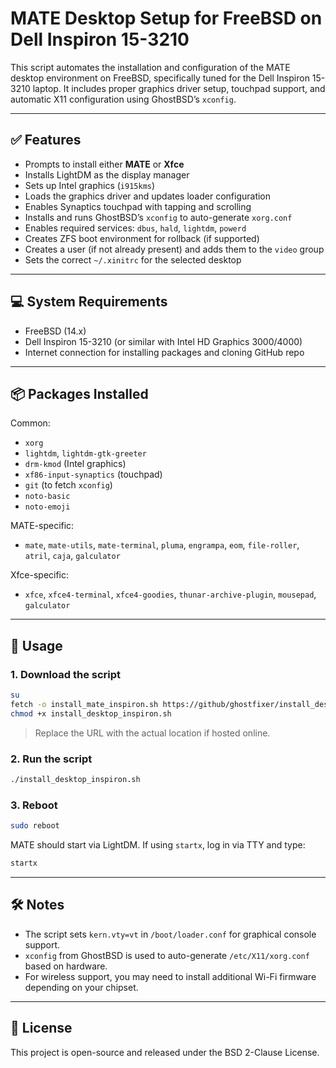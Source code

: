 # MATE Desktop Setup for FreeBSD on Dell Inspiron 15-3210

This script automates the installation and configuration of the MATE desktop environment on FreeBSD, specifically tuned for the Dell Inspiron 15-3210 laptop. It includes proper graphics driver setup, touchpad support, and automatic X11 configuration using GhostBSD’s `xconfig`.

---

## ✅ Features

- Prompts to install either **MATE** or **Xfce**
- Installs LightDM as the display manager
- Sets up Intel graphics (`i915kms`)
- Loads the graphics driver and updates loader configuration
- Enables Synaptics touchpad with tapping and scrolling
- Installs and runs GhostBSD’s `xconfig` to auto-generate `xorg.conf`
- Enables required services: `dbus`, `hald`, `lightdm`, `powerd`
- Creates ZFS boot environment for rollback (if supported)
- Creates a user (if not already present) and adds them to the `video` group
- Sets the correct `~/.xinitrc` for the selected desktop

---

## 💻 System Requirements

- FreeBSD (14.x)
- Dell Inspiron 15-3210 (or similar with Intel HD Graphics 3000/4000)
- Internet connection for installing packages and cloning GitHub repo

---

## 📦 Packages Installed

Common:
- `xorg`
- `lightdm`, `lightdm-gtk-greeter`
- `drm-kmod` (Intel graphics)
- `xf86-input-synaptics` (touchpad)
- `git` (to fetch `xconfig`)
- `noto-basic`
- `noto-emoji`

MATE-specific:
- `mate`, `mate-utils`, `mate-terminal`, `pluma`, `engrampa`, `eom`, `file-roller`, `atril`, `caja`, `galculator`

Xfce-specific:
- `xfce`, `xfce4-terminal`, `xfce4-goodies`, `thunar-archive-plugin`, `mousepad`, `galculator`

---

## 🚀 Usage

### 1. Download the script

```sh
su
fetch -o install_mate_inspiron.sh https://github/ghostfixer/install_desktop_inspiron.sh
chmod +x install_desktop_inspiron.sh
```

> Replace the URL with the actual location if hosted online.

### 2. Run the script

```sh
./install_desktop_inspiron.sh
```

### 3. Reboot

```sh
sudo reboot
```

MATE should start via LightDM. If using `startx`, log in via TTY and type:
```sh
startx
```

---

## 🛠️ Notes

- The script sets `kern.vty=vt` in `/boot/loader.conf` for graphical console support.
- `xconfig` from GhostBSD is used to auto-generate `/etc/X11/xorg.conf` based on hardware.
- For wireless support, you may need to install additional Wi-Fi firmware depending on your chipset.

---

## 📄 License

This project is open-source and released under the BSD 2-Clause License.
